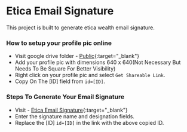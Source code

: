 # Etica Email Signature

This project is built to generate etica wealth email signature.

### How to setup your profile pic online

* Visit google drive folder - [Public](https://drive.google.com/open?id=1cs3E2LLPY4VPYzBrOOGYeLl4x0pvLDF3){:target="_blank"}
* Add your profile pic with dimensions 640 x 640‬(Not Necessary But Needs To Be Square For Better Visibility)
* Right click on your profile pic and select `Get Shareable Link`.
* Copy On The [ID] field from `id=[ID]`.


### Steps To Generate Your Email Signature

* Visit - [Etica Email Signature](https://nktkarnany.github.io/etica-email-signature/){:target="_blank"}
* Enter the signature name and designation fields.
* Replace the [ID] `id=[ID]` in the link with the above copied ID.

